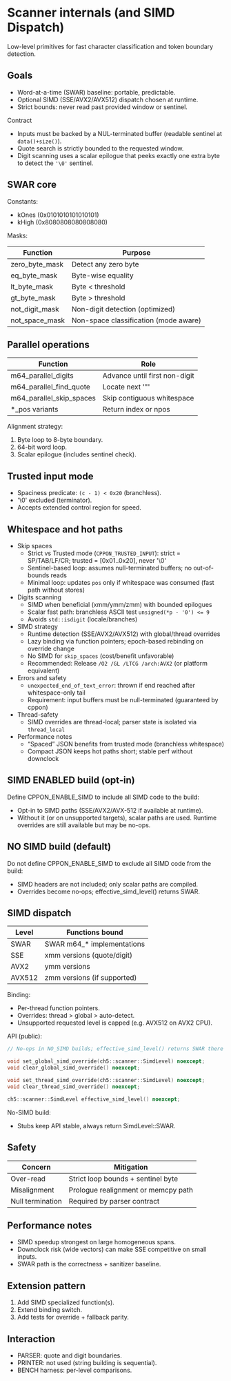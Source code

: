 # Scanner internals (and SIMD Dispatch)

Low-level primitives for fast character classification and token boundary detection.

## Goals

- Word-at-a-time (SWAR) baseline: portable, predictable.
- Optional SIMD (SSE/AVX2/AVX512) dispatch chosen at runtime.
- Strict bounds: never read past provided window or sentinel.

Contract
- Inputs must be backed by a NUL-terminated buffer (readable sentinel at `data()+size()`).
- Quote search is strictly bounded to the requested window.
- Digit scanning uses a scalar epilogue that peeks exactly one extra byte to detect the `'\0'` sentinel.
 
## SWAR core

Constants:

- kOnes (0x0101010101010101)
- kHigh (0x8080808080808080)

Masks:

| Function         | Purpose                               |
|------------------|----------------------------------------|
| zero_byte_mask   | Detect any zero byte                  |
| eq_byte_mask     | Byte-wise equality                    |
| lt_byte_mask     | Byte < threshold                      |
| gt_byte_mask     | Byte > threshold                      |
| not_digit_mask   | Non-digit detection (optimized)       |
| not_space_mask   | Non-space classification (mode aware) |

## Parallel operations

| Function                     | Role                                |
|------------------------------|-------------------------------------|
| m64_parallel_digits          | Advance until first non-digit       |
| m64_parallel_find_quote      | Locate next '"'                     |
| m64_parallel_skip_spaces     | Skip contiguous whitespace          |
| *_pos variants               | Return index or npos                |

Alignment strategy:

1. Byte loop to 8-byte boundary.
2. 64-bit word loop.
3. Scalar epilogue (includes sentinel check).

## Trusted input mode

- Spaciness predicate: `(c - 1) < 0x20` (branchless).
- '\0' excluded (terminator).
- Accepts extended control region for speed.

## Whitespace and hot paths

- Skip spaces
  - Strict vs Trusted mode (`CPPON_TRUSTED_INPUT`): strict = SP/TAB/LF/CR; trusted = [0x01..0x20], never '\0'
  - Sentinel-based loop: assumes null-terminated buffers; no out-of-bounds reads
  - Minimal loop: updates `pos` only if whitespace was consumed (fast path without stores)
- Digits scanning
  - SIMD when beneficial (xmm/ymm/zmm) with bounded epilogues
  - Scalar fast path: branchless ASCII test `unsigned(*p - '0') <= 9`
  - Avoids `std::isdigit` (locale/branches)
- SIMD strategy
  - Runtime detection (SSE/AVX2/AVX512) with global/thread overrides
  - Lazy binding via function pointers; epoch-based rebinding on override change
  - No SIMD for `skip_spaces` (cost/benefit unfavorable)
  - Recommended: Release `/O2 /GL /LTCG /arch:AVX2` (or platform equivalent)
- Errors and safety
  - `unexpected_end_of_text_error`: thrown if end reached after whitespace-only tail
  - Requirement: input buffers must be null-terminated (guaranteed by cppon)
- Thread-safety
  - SIMD overrides are thread-local; parser state is isolated via `thread_local`
- Performance notes
  - “Spaced” JSON benefits from trusted mode (branchless whitespace)
  - Compact JSON keeps hot paths short; stable perf without downclock

## SIMD ENABLED build (opt‑in)

Define CPPON_ENABLE_SIMD to include all SIMD code to the build:

- Opt-in to SIMD paths (SSE/AVX2/AVX-512 if available at runtime).
- Without it (or on unsupported targets), scalar paths are used. Runtime overrides are still available but may be no-ops.

## NO SIMD build (default)

Do not define CPPON_ENABLE_SIMD to exclude all SIMD code from the build:

- SIMD headers are not included; only scalar paths are compiled.
- Overrides become no‑ops; effective_simd_level() returns SWAR.

## SIMD dispatch

| Level    | Functions bound                       |
|----------|---------------------------------------|
| SWAR     | SWAR m64_* implementations            |
| SSE      | xmm versions (quote/digit)            |
| AVX2     | ymm versions                          |
| AVX512   | zmm versions (if supported)           |

Binding:

- Per-thread function pointers.
- Overrides: thread > global > auto-detect.
- Unsupported requested level is capped (e.g. AVX512 on AVX2 CPU).

API (public):

```cpp
// No-ops in NO_SIMD builds; effective_simd_level() returns SWAR there

void set_global_simd_override(ch5::scanner::SimdLevel) noexcept;
void clear_global_simd_override() noexcept;

void set_thread_simd_override(ch5::scanner::SimdLevel) noexcept;
void clear_thread_simd_override() noexcept;

ch5::scanner::SimdLevel effective_simd_level() noexcept;
```

No-SIMD build:
- Stubs keep API stable, always return SimdLevel::SWAR.

## Safety
| Concern             | Mitigation                          |
|---------------------|-------------------------------------|
| Over-read           | Strict loop bounds + sentinel byte  |
| Misalignment        | Prologue realignment or memcpy path |
| Null termination    | Required by parser contract         |

## Performance notes
- SIMD speedup strongest on large homogeneous spans.
- Downclock risk (wide vectors) can make SSE competitive on small inputs.
- SWAR path is the correctness + sanitizer baseline.

## Extension pattern
1. Add SIMD specialized function(s).
2. Extend binding switch.
3. Add tests for override + fallback parity.

## Interaction
- PARSER: quote and digit boundaries.
- PRINTER: not used (string building is sequential).
- BENCH harness: per-level comparisons.